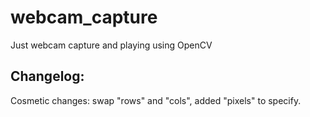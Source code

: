 # webcam_capture
Just webcam capture and playing using OpenCV

## Changelog:
Cosmetic changes: swap "rows" and "cols", added "pixels" to specify.
